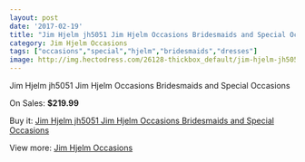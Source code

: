 ```yaml
---
layout: post
date: '2017-02-19'
title: "Jim Hjelm jh5051 Jim Hjelm Occasions Bridesmaids and Special Occasions"
category: Jim Hjelm Occasions
tags: ["occasions","special","hjelm","bridesmaids","dresses"]
image: http://img.hectodress.com/26128-thickbox_default/jim-hjelm-jh5051-jim-hjelm-occasions-bridesmaids-and-special-occasions.jpg
---
```

Jim Hjelm jh5051 Jim Hjelm Occasions Bridesmaids and Special Occasions

On Sales: **$219.99**
<a href="https://www.hectodress.com/jim-hjelm-occasions/12183-jim-hjelm-jh5051-jim-hjelm-occasions-bridesmaids-and-special-occasions.html"><amp-img layout="responsive" width="600" height="600" src="//img.hectodress.com/26128-thickbox_default/jim-hjelm-jh5051-jim-hjelm-occasions-bridesmaids-and-special-occasions.jpg" alt="Jim Hjelm jh5051 Jim Hjelm Occasions Bridesmaids and Special Occasions 0" /></a>
<a href="https://www.hectodress.com/jim-hjelm-occasions/12183-jim-hjelm-jh5051-jim-hjelm-occasions-bridesmaids-and-special-occasions.html"><amp-img layout="responsive" width="600" height="600" src="//img.hectodress.com/26130-thickbox_default/jim-hjelm-jh5051-jim-hjelm-occasions-bridesmaids-and-special-occasions.jpg" alt="Jim Hjelm jh5051 Jim Hjelm Occasions Bridesmaids and Special Occasions 1" /></a>
<a href="https://www.hectodress.com/jim-hjelm-occasions/12183-jim-hjelm-jh5051-jim-hjelm-occasions-bridesmaids-and-special-occasions.html"><amp-img layout="responsive" width="600" height="600" src="//img.hectodress.com/26129-thickbox_default/jim-hjelm-jh5051-jim-hjelm-occasions-bridesmaids-and-special-occasions.jpg" alt="Jim Hjelm jh5051 Jim Hjelm Occasions Bridesmaids and Special Occasions 2" /></a>

Buy it: [Jim Hjelm jh5051 Jim Hjelm Occasions Bridesmaids and Special Occasions](https://www.hectodress.com/jim-hjelm-occasions/12183-jim-hjelm-jh5051-jim-hjelm-occasions-bridesmaids-and-special-occasions.html "Jim Hjelm jh5051 Jim Hjelm Occasions Bridesmaids and Special Occasions")

View more: [Jim Hjelm Occasions](https://www.hectodress.com/190-jim-hjelm-occasions "Jim Hjelm Occasions")